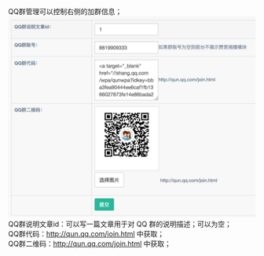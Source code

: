 QQ群管理可以控制右侧的加群信息；  
![](./images/5.jpg)
QQ群说明文章id：可以写一篇文章用于对 QQ 群的说明描述；可以为空；  
QQ群代码：http://qun.qq.com/join.html 中获取；  
QQ群二维码：http://qun.qq.com/join.html 中获取；  
